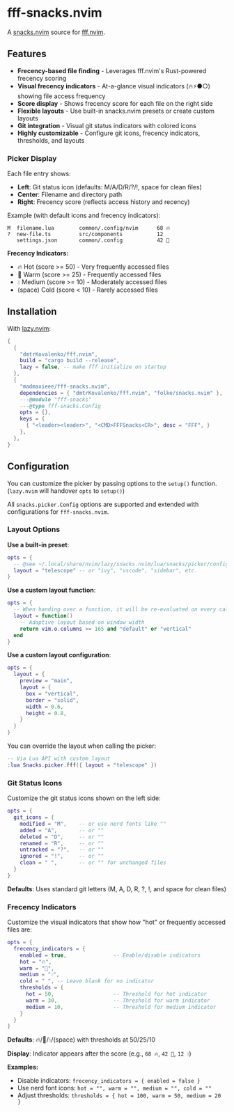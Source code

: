 # fff-snacks.nvim

A [snacks.nvim](https://github.com/folke/snacks.nvim) source for [fff.nvim](https://github.com/dmtrKovalenko/fff.nvim).

## Features

- **Frecency-based file finding** - Leverages fff.nvim's Rust-powered frecency scoring
- **Visual frecency indicators** - At-a-glance visual indicators (🔥⚡●○) showing file access frequency
- **Score display** - Shows frecency score for each file on the right side
- **Flexible layouts** - Use built-in snacks.nvim presets or create custom layouts
- **Git integration** - Visual git status indicators with colored icons
- **Highly customizable** - Configure git icons, frecency indicators, thresholds, and layouts

### Picker Display

Each file entry shows:

- **Left**: Git status icon (defaults: M/A/D/R/?/!, space for clean files)
- **Center**: Filename and directory path
- **Right**: Frecency score (reflects access history and recency)

Example (with default icons and frecency indicators):

```
M  filename.lua        common/.config/nvim      68 🔥
?  new-file.ts         src/components           12
   settings.json       common/.config           42 🧨
```

**Frecency Indicators:**
- 🔥 Hot (score >= 50) - Very frequently accessed files
- 🧨 Warm (score >= 25) - Frequently accessed files
- 💧 Medium (score >= 10) - Moderately accessed files
- (space) Cold (score < 10) - Rarely accessed files

## Installation

With [lazy.nvim](https://github.com/folke/lazy.nvim):
```lua
{
  {
    "dmtrKovalenko/fff.nvim",
    build = "cargo build --release",
    lazy = false, -- make fff initialize on startup
  },
  {
    "madmaxieee/fff-snacks.nvim",
    dependencies = { "dmtrKovalenko/fff.nvim", "folke/snacks.nvim" },
    ---@module "fff-snacks"
    ---@type fff-snacks.Config
    opts = {},
    keys = {
      { "<leader><leader>", "<CMD>FFFSnacks<CR>", desc = "FFF", }
    },
  },
}
```

## Configuration

You can customize the picker by passing options to the `setup()` function.  (`lazy.nvim` will handover `opts` to `setup()`)

All `snacks.picker.Config` options are supported and extended with configurations for `fff-snacks.nvim`.

### Layout Options

**Use a built-in preset**:

```lua
opts = {
  -- @see ~/.local/share/nvim/lazy/snacks.nvim/lua/snacks/picker/config/layouts.lua
  layout = "telescope" -- or "ivy", "vscode", "sidebar", etc.
}
```

**Use a custom layout function**:

```lua
opts = {
  -- When handing over a function, it will be re-evaluated on every call
  layout = function()
    -- Adaptive layout based on window width
    return vim.o.columns >= 165 and "default" or "vertical"
  end
}
```

**Use a custom layout configuration**:

```lua
opts = {
  layout = {
    preview = "main",
    layout = {
      box = "vertical",
      border = "solid",
      width = 0.6,
      height = 0.8,
    }
  }
}
```

You can override the layout when calling the picker:

```lua
-- Via Lua API with custom layout
:lua Snacks.picker.fff({ layout = "telescope" })
```

### Git Status Icons

Customize the git status icons shown on the left side:

```lua
opts = {
  git_icons = {
    modified = "M",    -- or use nerd fonts like ""
    added = "A",       -- or ""
    deleted = "D",     -- or ""
    renamed = "R",     -- or ""
    untracked = "?",   -- or ""
    ignored = "!",     -- or ""
    clean = " ",       -- or "" for unchanged files
  }
}
```

**Defaults**: Uses standard git letters (M, A, D, R, ?, !, and space for clean files)

### Frecency Indicators

Customize the visual indicators that show how "hot" or frequently accessed files are:

```lua
opts = {
  frecency_indicators = {
    enabled = true,               -- Enable/disable indicators
    hot = "🔥",
    warm = "🧨",
    medium = "💧",
    cold = " ", -- Leave blank for no indicator
    thresholds = {
      hot = 50,                   -- Threshold for hot indicator
      warm = 30,                  -- Threshold for warm indicator
      medium = 10,                -- Threshold for medium indicator
    }
  }
}
```

**Defaults**: 🔥/🧨/💧/(space) with thresholds at 50/25/10

**Display**: Indicator appears after the score (e.g., `68 🔥`, `42 🧨`, `12 💧`)

**Examples:**
- Disable indicators: `frecency_indicators = { enabled = false }`
- Use nerd font icons: `hot = "", warm = "", medium = "", cold = ""`
- Adjust thresholds: `thresholds = { hot = 100, warm = 50, medium = 20 }`
